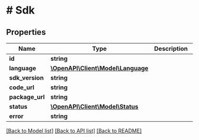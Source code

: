 # # Sdk

## Properties

Name | Type | Description | Notes
------------ | ------------- | ------------- | -------------
**id** | **string** |  |
**language** | [**\OpenAPI\Client\Model\Language**](Language.md) |  |
**sdk_version** | **string** |  |
**code_url** | **string** |  |
**package_url** | **string** |  |
**status** | [**\OpenAPI\Client\Model\Status**](Status.md) |  |
**error** | **string** |  |

[[Back to Model list]](../../README.md#models) [[Back to API list]](../../README.md#endpoints) [[Back to README]](../../README.md)
